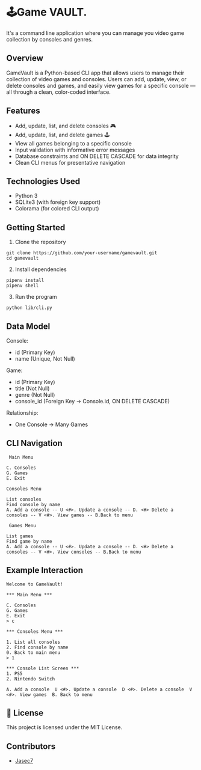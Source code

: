# 🕹️Game VAULT.
It's a command line application where you can manage you video game collection by consoles and genres.

## Overview
GameVault is a Python-based CLI app that allows users to manage their collection of video games and consoles.
Users can add, update, view, or delete consoles and games, and easily view games for a specific console — all through a clean, color-coded interface.

## Features
- Add, update, list, and delete consoles 🎮
- Add, update, list, and delete games 🕹️
- View all games belonging to a specific console
- Input validation with informative error messages
- Database constraints and ON DELETE CASCADE for data integrity
- Clean CLI menus for presentative navigation

## Technologies Used
- Python 3
- SQLite3 (with foreign key support)
- Colorama (for colored CLI output)


## Getting Started
1. Clone the repository
```
git clone https://github.com/your-username/gamevault.git
cd gamevault
```
2. Install dependencies 
```
pipenv install
pipenv shell
```
3. Run the program
```
python lib/cli.py
```

## Data Model
Console:
- id (Primary Key)
- name (Unique, Not Null)

Game:
- id (Primary Key)
- title (Not Null)
- genre (Not Null)
- console_id (Foreign Key → Console.id, ON DELETE CASCADE)

Relationship:
- One Console → Many Games

## CLI Navigation
```
 Main Menu

C. Consoles
G. Games
E. Exit

Consoles Menu

List consoles
Find console by name
A. Add a console -- U <#>. Update a console -- D. <#> Delete a consoles -- V <#>. View games -- B.Back to menu

 Games Menu

List games
Find game by name
A. Add a console -- U <#>. Update a console -- D. <#> Delete a consoles -- V <#>. View consoles -- B.Back to menu
```
## Example Interaction
```
Welcome to GameVault!

*** Main Menu ***

C. Consoles
G. Games
E. Exit
> c

*** Consoles Menu ***

1. List all consoles
2. Find console by name
0. Back to main menu
> 1

*** Console List Screen ***
1. PS5
2. Nintendo Switch

A. Add a console  U <#>. Update a console  D <#>. Delete a console  V <#>. View games  B. Back to menu
```

## 📝 License
This project is licensed under the MIT License.

## Contributors
- [Jasec7](https://github.com/Jasec7)



